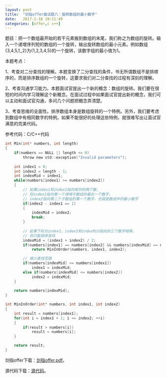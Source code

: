 ```yaml
---
layout:	post
title:	"剑指offer面试题八：旋转数组的最小数字"
date:	2017-1-18 19:11:49
categories:	[offer,c c++]
---
```


题目：把一个数组最开始的若干元素搬到数组的末尾，我们称之为数组的旋转。输入一个递增序列短的数组的一个旋转，输出旋转数组的最小元素。例如数组{3,4,5,1,,2}为{1,2,3,4,5}的一个旋转，该数字组的最小值为1。

本题考点：

1、考查对二分查找的理解。本题变换了二分查找的条件，书无所谓数组不是排顺序的，而是排序数组的一个旋转，这要求我们对二分查找的过程有深刻的理解。

2、考查沟通学习能力。本题面试官提出一个新的概念：数组的旋转。我们要在很短的时间内学习理解这个新概念。在面试过程中如果面试官提出新的概念，我们可以主动和面试官沟通，多问几个问题把概念弄清楚。

3、考查思维的全面性。排序数组本身是数组旋转的一个特例。另外，我们要考虑到数组中有相同数字的特例。如果不能很好的处理这些特例，就很难写出让面试官满意的完美代码。

参考代码：C/C++代码

```c
int Min(int* numbers, int length)
{
    if(numbers == NULL || length <= 0)
        throw new std::exception("Invalid parameters");
 
    int index1 = 0;
    int index2 = length - 1;
    int indexMid = index1;
    while(numbers[index1] >= numbers[index2])
    {
        // 如果index1和index2指向相邻的两个数，
        // 则index1指向第一个递增子数组的最后一个数字，
        // index2指向第二个子数组的第一个数字，也就是数组中的最小数字
        if(index2 - index1 == 1)
        {
            indexMid = index2;
            break;
        }
 
        // 如果下标为index1、index2和indexMid指向的三个数字相等，
        // 则只能顺序查找
        indexMid = (index1 + index2) / 2;
        if(numbers[index1] == numbers[index2] && numbers[indexMid] == numbers[index1])
            return MinInOrder(numbers, index1, index2);

        // 缩小查找范围
        if(numbers[indexMid] >= numbers[index1])
            index1 = indexMid;
        else if(numbers[indexMid] <= numbers[index2])
            index2 = indexMid;
    }
 
    return numbers[indexMid];
}

int MinInOrder(int* numbers, int index1, int index2)
{
    int result = numbers[index1];
    for(int i = index1 + 1; i <= index2; ++i)
    {
        if(result > numbers[i])
            result = numbers[i];
    }

    return result;
}
```

剑指offer下载：[剑指offer.pdf](https://raw.githubusercontent.com/cofire/cofire.github.io/master/source/剑指offer.pdf "剑指offer.pdf")。

源代码下载：[源代码](https://raw.githubusercontent.com/cofire/cofire.github.io/master/source/剑指offer源代码.zip "剑指offer源代码")。
